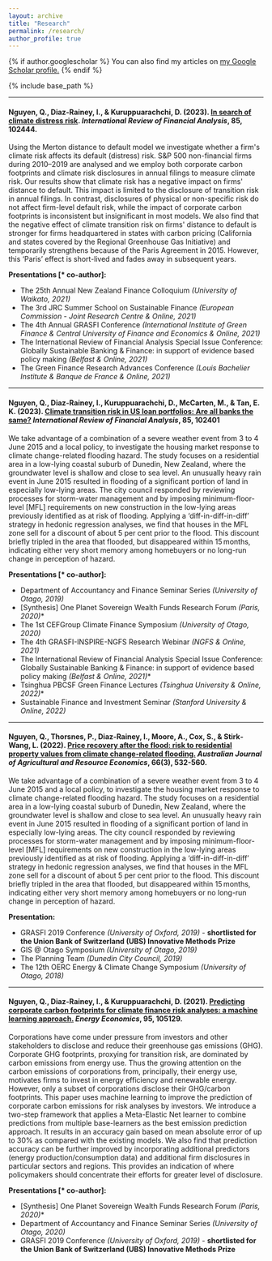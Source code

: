 ```yaml
---
layout: archive
title: "Research"
permalink: /research/
author_profile: true
---
```



{% if author.googlescholar %}
  You can also find my articles on <u><a href="{{author.googlescholar}}">my Google Scholar profile</a>.</u>
{% endif %}

{% include base_path %}

____________________________________________________________________________________________________________________________________________________________________
#### Nguyen, Q., Diaz-Rainey, I., & Kuruppuarachchi, D. (2023). [In search of climate distress risk](https://www.sciencedirect.com/science/article/pii/S1057521922003945). *International Review of Financial Analysis*, 85, 102444. ####

Using the Merton distance to default model we investigate whether a firm's climate risk affects its default (distress) risk. S&P 500 non-financial firms during 2010–2019 are analysed and we employ both corporate carbon footprints and climate risk disclosures in annual filings to measure climate risk. Our results show that climate risk has a negative impact on firms' distance to default. This impact is limited to the disclosure of transition risk in annual filings. In contrast, disclosures of physical or non-specific risk do not affect firm-level default risk, while the impact of corporate carbon footprints is inconsistent but insignificant in most models. We also find that the negative effect of climate transition risk on firms' distance to default is stronger for firms headquartered in states with carbon pricing (California and states covered by the Regional Greenhouse Gas Initiative) and temporarily strengthens because of the Paris Agreement in 2015. However, this ‘Paris’ effect is short-lived and fades away in subsequent years.

**Presentations [\* co-author]:**
- The 25th Annual New Zealand Finance Colloquium *(University of Waikato, 2021)*
- The 3rd JRC Summer School on Sustainable Finance *(European Commission - Joint Research Centre & Online, 2021)*
- The 4th Annual GRASFI Conference *(International Institute of Green Finance & Central University of Finance and Economics & Online,  2021)*
- The International Review of Financial Analysis Special Issue Conference: Globally Sustainable Banking & Finance: in support of evidence based policy making *(Belfast & Online, 2021)*
- The Green Finance Research Advances Conference *(Louis Bachelier Institute & Banque de France & Online, 2021)*

____________________________________________________________________________________________________________________________________________________________________
#### Nguyen, Q., Diaz-Rainey, I., Kuruppuarachchi, D., McCarten, M., & Tan, E. K. (2023). [Climate transition risk in US loan portfolios: Are all banks the same?](https://onlinelibrary.wiley.com/doi/full/10.1111/1467-8489.12471) *International Review of Financial Analysis*, 85, 102401 ####

We take advantage of a combination of a severe weather event from 3 to 4 June 2015 and a local policy, to investigate the housing market response to climate change-related flooding hazard. The study focuses on a residential area in a low-lying coastal suburb of Dunedin, New Zealand, where the groundwater level is shallow and close to sea level. An unusually heavy rain event in June 2015 resulted in flooding of a significant portion of land in especially low-lying areas. The city council responded by reviewing processes for storm-water management and by imposing minimum-floor-level [MFL] requirements on new construction in the low-lying areas previously identified as at risk of flooding. Applying a ‘diff-in-diff-in-diff’ strategy in hedonic regression analyses, we find that houses in the MFL zone sell for a discount of about 5 per cent prior to the flood. This discount briefly tripled in the area that flooded, but disappeared within 15 months, indicating either very short memory among homebuyers or no long-run change in perception of hazard.

**Presentations [\* co-author]:**
- Department of Accountancy and Finance Seminar Series *(University of Otago, 2019)*
- \[Synthesis\] One Planet Sovereign Wealth Funds Research Forum *(Paris, 2020)*\*
- The 1st CEFGroup Climate Finance Symposium *(University of Otago, 2020)*
- The 4th GRASFI-INSPIRE-NGFS Research Webinar *(NGFS & Online, 2021)*
- The International Review of Financial Analysis Special Issue Conference: Globally Sustainable Banking & Finance: in support of evidence based policy making *(Belfast & Online, 2021)*\*
- Tsinghua PBCSF Green Finance Lectures *(Tsinghua University & Online, 2022)*\*
- Sustainable Finance and Investment Seminar *(Stanford University & Online, 2022)* 
 
____________________________________________________________________________________________________________________________________________________________________
#### Nguyen, Q., Thorsnes, P., Diaz‐Rainey, I., Moore, A., Cox, S., & Stirk‐Wang, L. (2022). [Price recovery after the flood: risk to residential property values from climate change‐related flooding.](https://onlinelibrary.wiley.com/doi/full/10.1111/1467-8489.12471) *Australian Journal of Agricultural and Resource Economics*, 66(3), 532-560.  ####

We take advantage of a combination of a severe weather event from 3 to 4 June 2015 and a local policy, to investigate the housing market response to climate change-related flooding hazard. The study focuses on a residential area in a low-lying coastal suburb of Dunedin, New Zealand, where the groundwater level is shallow and close to sea level. An unusually heavy rain event in June 2015 resulted in flooding of a significant portion of land in especially low-lying areas. The city council responded by reviewing processes for storm-water management and by imposing minimum-floor-level [MFL] requirements on new construction in the low-lying areas previously identified as at risk of flooding. Applying a ‘diff-in-diff-in-diff’ strategy in hedonic regression analyses, we find that houses in the MFL zone sell for a discount of about 5 per cent prior to the flood. This discount briefly tripled in the area that flooded, but disappeared within 15 months, indicating either very short memory among homebuyers or no long-run change in perception of hazard.

**Presentation:**
- GRASFI 2019 Conference *(University of Oxford, 2019)* - **shortlisted for the Union Bank of Switzerland (UBS) Innovative Methods Prize**
- GIS @ Otago Symposium *(University of Otago, 2019)* 
- The Planning Team *(Dunedin City Council, 2019)* 
- The 12th OERC Energy & Climate Change Symposium *(University of Otago, 2018)*   

____________________________________________________________________________________________________________________________________________________________________
#### Nguyen, Q., Diaz-Rainey, I., & Kuruppuarachchi, D. (2021). [Predicting corporate carbon footprints for climate finance risk analyses: a machine learning approach.](https://www.sciencedirect.com/science/article/pii/S0140988321000347) *Energy Economics*, 95, 105129. ####

Corporations have come under pressure from investors and other stakeholders to disclose and reduce their greenhouse gas emissions (GHG). Corporate GHG footprints, proxying for transition risk, are dominated by carbon emissions from energy use. Thus the growing attention on the carbon emissions of corporations from, principally, their energy use, motivates firms to invest in energy efficiency and renewable energy. However, only a subset of corporations disclose their GHG/carbon footprints. This paper uses machine learning to improve the prediction of corporate carbon emissions for risk analyses by investors. We introduce a two-step framework that applies a Meta-Elastic Net learner to combine predictions from multiple base-learners as the best emission prediction approach. It results in an accuracy gain based on mean absolute error of up to 30% as compared with the existing models. We also find that prediction accuracy can be further improved by incorporating additional predictors (energy production/consumption data) and additional firm disclosures in particular sectors and regions. This provides an indication of where policymakers should concentrate their efforts for greater level of disclosure.


**Presentations [\* co-author]:**
- \[Synthesis\] One Planet Sovereign Wealth Funds Research Forum *(Paris, 2020)*\*
- Department of Accountancy and Finance Seminar Series *(University of Otago, 2020)*
- GRASFI 2019 Conference *(University of Oxford, 2019)* - **shortlisted for the Union Bank of Switzerland (UBS) Innovative Methods Prize**


